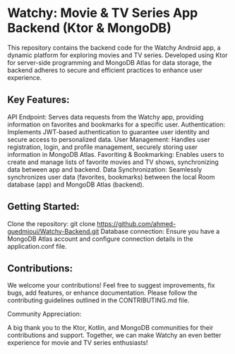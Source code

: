 # Watchy: Movie & TV Series App Backend (Ktor & MongoDB)

This repository contains the backend code for the Watchy Android app, a dynamic platform for exploring movies and TV series. Developed using Ktor for server-side programming and MongoDB Atlas for data storage, the backend adheres to secure and efficient practices to enhance user experience.

## Key Features:

API Endpoint: Serves data requests from the Watchy app, providing information on favorites and bookmarks for a specific user. 
Authentication: Implements JWT-based authentication to guarantee user identity and secure access to personalized data.
User Management: Handles user registration, login, and profile management, securely storing user information in MongoDB Atlas.
Favoriting & Bookmarking: Enables users to create and manage lists of favorite movies and TV shows, synchronizing data between app and backend.
Data Synchronization: Seamlessly synchronizes user data (favorites, bookmarks) between the local Room database (app) and MongoDB Atlas (backend).

## Getting Started:

Clone the repository: git clone https://github.com/ahmed-guedmioui/Watchy-Backend.git
Database connection: Ensure you have a MongoDB Atlas account and configure connection details in the application.conf file.

## Contributions:

We welcome your contributions! Feel free to suggest improvements, fix bugs, add features, or enhance documentation. Please follow the contributing guidelines outlined in the CONTRIBUTING.md file.

Community Appreciation:

A big thank you to the Ktor, Kotlin, and MongoDB communities for their contributions and support. Together, we can make Watchy an even better experience for movie and TV series enthusiasts!
